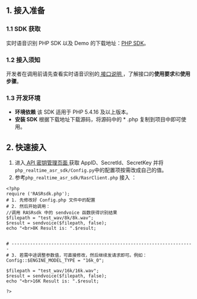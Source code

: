 ## 1. 接入准备
### 1.1 SDK 获取
实时语音识别 PHP SDK 以及 Demo 的下载地址：[PHP SDK](https://sdk-1256085166.cos.ap-shanghai.myqcloud.com/php_realtime_asr_sdk.tar.gz)。

### 1.2 接入须知
开发者在调用前请先查看实时语音识别的[ 接口说明 ](https://cloud.tencent.com/document/product/1093/37138) ，了解接口的**使用要求**和**使用步骤**。


### 1.3 开发环境
+ **环境依赖**
该 SDK 适用于 PHP 5.4.16 及以上版本。
+ **安装 SDK**
根据下载地址下载源码，将源码中的 * .php 复制到项目中即可使用。

## 2. 快速接入
1. 进入[ API 密钥管理页面 ](https://console.cloud.tencent.com/cam/capi)获取 AppID、SecretId、SecretKey 并将```php_realtime_asr_sdk/Config.py```中的配置项按需改成自己的值。
2. 参考```php_realtime_asr_sdk/RasrClient.php``` 接入 ：

```
<?php
require ('RASRsdk.php');
# 1. 先修改好 Config.php 文件中的配置
# 2. 然后开始调用：
//调用 RASRsdk 中的 sendvoice 函数获得识别结果
$filepath = "test_wav/8k/8k.wav";
$result = sendvoice($filepath, false);
echo "<br>8K Result is: ".$result;


# ---------------------------------------------------------------------
# 3. 若需中途调整参数值，可直接修改，然后继续发请求即可。例如：
Config::$ENGINE_MODEL_TYPE = "16k_0";

$filepath = "test_wav/16k/16k.wav";
$result = sendvoice($filepath, false);
echo "<br>16K Result is: ".$result;

?>
```
